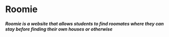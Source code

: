 <h1>Roomie</hi>
<h5>Roomie is a website that allows students to find roomates where they can stay before finding their own houses or otherwise</h5>
